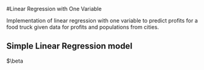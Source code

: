 #Linear Regression with One Variable

Implementation of linear regression with one variable to predict profits for a food truck given data for profits and populations from cities.

## Simple Linear Regression model

$\beta
